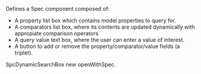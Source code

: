 Defines a Spec component composed of: 

- A property list box which contains model properties to query for.
- A comparators list box, where its contents are updated dynamically with appropiate comparison operators.
- A query value text box, where the user can enter a value of interest.
- A button to add or remove the property/comparator/value fields (a triplet).

SpcDynamicSearchBox new openWithSpec.